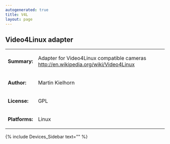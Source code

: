 ```yaml
---
autogenerated: true
title: V4L
layout: page
---
```


## Video4Linux adapter

<table>

<tr>

<td markdown="1">

**Summary:**

</td>

<td markdown="1">

Adapter for Video4Linux compatible cameras
<http://en.wikipedia.org/wiki/Video4Linux>

</td>

</tr>

<tr>

<td markdown="1">

**Author:**

</td>

<td markdown="1">

Martin Kielhorn

</td>

</tr>

<tr>

<td markdown="1">

**License:**

</td>

<td markdown="1">

GPL

</td>

</tr>

<tr>

<td markdown="1">

**Platforms:**

</td>

<td markdown="1">

Linux

</td>

</tr>

</table>

{% include Devices_Sidebar text="" %}
